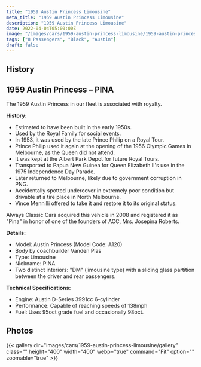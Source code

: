 ```yaml
---
title: "1959 Austin Princess Limousine"
meta_title: "1959 Austin Princess Limousine"
description: "1959 Austin Princess Limousine"
date: 2022-04-04T05:00:00Z
image: "/images/cars/1959-austin-princess-limousine/1959-austin-princess-limousine.jpg"
tags: ["8 Passengers", "Black", "Austin"]
draft: false
---
```

## History
## 1959 Austin Princess – PINA

The 1959 Austin Princess in our fleet is associated with royalty.

**History:**
- Estimated to have been built in the early 1950s.
- Used by the Royal Family for social events.
- In 1953, it was used by the late Prince Philip on a Royal Tour.
- Prince Philip used it again at the opening of the 1956 Olympic Games in Melbourne, as the Queen did not attend.
- It was kept at the Albert Park Depot for future Royal Tours.
- Transported to Papua New Guinea for Queen Elizabeth II's use in the 1975 Independence Day Parade.
- Later returned to Melbourne, likely due to government corruption in PNG.
- Accidentally spotted undercover in extremely poor condition but drivable at a tire place in North Melbourne.
- Vince Mennilli offered to take it and restore it to its original status.

Always Classic Cars acquired this vehicle in 2008 and registered it as "Pina" in honor of one of the founders of ACC, Mrs. Josepina Roberts.

**Details:**
- Model: Austin Princess (Model Code: A120)
- Body by coachbuilder Vanden Plas
- Type: Limousine
- Nickname: PINA
- Two distinct interiors: "DM" (limousine type) with a sliding glass partition between the driver and rear passengers.

**Technical Specifications:**
- Engine: Austin D-Series 3991cc 6-cylinder
- Performance: Capable of reaching speeds of 138mph
- Fuel: Uses 95oct grade fuel and occasionally 98oct.

## Photos
{{< gallery dir="images/cars/1959-austin-princess-limousine/gallery" class="" height="400" width="400" webp="true" command="Fit" option="" zoomable="true" >}}
